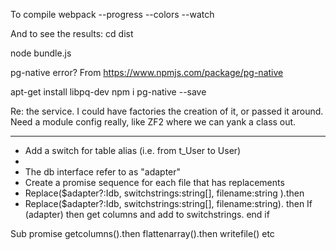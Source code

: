 

To compile
  webpack --progress --colors --watch

And to see the results:
cd dist

 node bundle.js


pg-native error? From https://www.npmjs.com/package/pg-native

apt-get install libpq-dev
npm i pg-native --save



Re: the service. I could have factories the creation of it, or passed it around.
Need a module config really, like ZF2 where we can yank a class out.

- ----------------------------------------------------------
- Add a switch for table alias (i.e. from t_User to User)
-
- The db interface refer to as "adapter"
- Create a promise sequence for each file that has replacements
- Replace($adapter?:Idb, switchstrings:string[], filename:string ).then
- Replace($adapter?:Idb,  switchstrings:string[], filename:string). then
If (adapter) then
  get columns and add to switchstrings.
end if

Sub promise
  getcolumns().then
  flattenarray().then
  writefile()
etc
